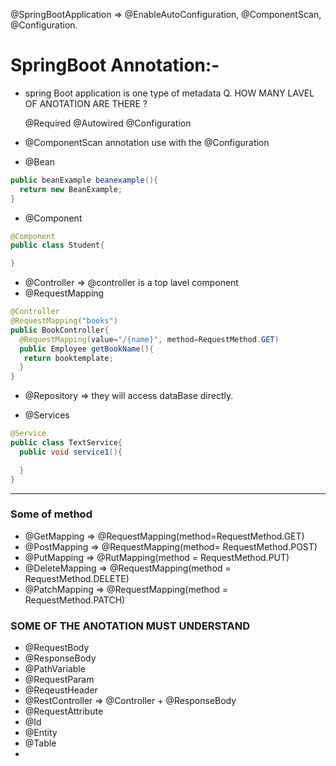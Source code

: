 @SpringBootApplication => @EnableAutoConfiguration, @ComponentScan, @Configuration.

# SpringBoot Annotation:-

- spring Boot application is one type of metadata
  Q. HOW MANY LAVEL OF ANOTATION ARE THERE ?

  @Required
  @Autowired
  @Configuration

- @ComponentScan annotation use with the @Configuration
- @Bean

```java
public beanExample beanexample(){
  return new BeanExample;
}
```

- @Component

```java
@Component
public class Student{

}

```

- @Controller => @controller is a top lavel component
- @RequestMapping

```java
@Controller
@RequestMapping("books")
public BookController{
  @RequestMapping(value="/{name}", method=RequestMethod.GET)
  public Employee getBookName(){
   return booktemplate;
  }
}
```

- @Repository => they will access dataBase directly.

- @Services

```java
@Service
public class TextService{
  public void service1(){

  }
}
```

---

### Some of method

- @GetMapping => @RequestMapping(method=RequestMethod.GET)
- @PostMapping => @RequestMapping(method= RequestMethod.POST)
- @PutMapping => @RutMapping(method = RequestMethod.PUT)
- @DeleteMapping => @RequestMapping(method = RequestMethod.DELETE)
- @PatchMapping => @RequestMapping(method = RequestMethod.PATCH)

### SOME OF THE ANOTATION MUST UNDERSTAND

- @RequestBody
- @ResponseBody
- @PathVariable
- @RequestParam
- @ReqeustHeader
- @RestController => @Controller + @ResponseBody
- @RequestAttribute
- @Id
- @Entity
- @Table
-
